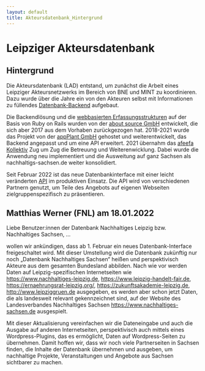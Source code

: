 ```yaml
---
layout: default
title: Akteursdatenbank_Hintergrund
---
```


# Leipziger Akteursdatenbank

## Hintergrund

Die Akteursdatenbank (LAD) entstand, um zunächst die Arbeit eines Leipziger
Akteursnetzwerks im Bereich von BNE und MINT zu koordinieren.  Dazu wurde über
die Jahre ein von den Akteuren selbst mit Informationen zu füllendes
[Datenbank-Backend](https://www.nachhaltiges-leipzig.de/leben) aufgebaut.

Die Backendlösung und die
[webbasierten Erfassungsstrukturen](https://daten.nachhaltiges-leipzig.de)
auf der Basis von Ruby on Rails wurden von der
[about source GmbH](https://www.aboutsource.net/) entwickelt, die sich aber
2017 aus dem Vorhaben zurückgezogen hat. 2018-2021 wurde das Projekt von der
[appPlant GmbH](https://appplant.de/de/home/) gehostet und weiterentwickelt,
das Backend angepasst und um eine API erweitert. 2021 übernahm das
[afeefa Kollektiv](https://kollektiv.afeefa.de/) Zug um Zug die Betreuung und
Weiterenwicklung. Dabei wurde die Anwendung neu implementiert und die
Ausweitung auf ganz Sachsen als nachhaltigs-sachsen.de weiter konsolidiert.

Seit Februar 2022 ist das neue Datenbankinterface mit einer leicht veränderten
[API](Akteursdatenbank_API) im produktiven Einsatz. Die API wird von
verschiedenen Partnern genutzt, um Teile des Angebots auf eigenen Webseiten
zielgruppenspezifisch zu präsentieren.

## Matthias Werner (FNL) am 18.01.2022

Liebe Benutzer:innen der Datenbank Nachhaltiges Leipzig bzw. Nachhaltiges
Sachsen, ... 

wollen wir ankündigen, dass ab 1. Februar ein neues Datenbank-Interface
freigeschaltet wird. Mit dieser Umstellung wird die Datenbank zukünftig nur
noch „Datenbank Nachhaltiges Sachsen“ heißen und perspektivisch Akteure aus
dem gesamten Bundesland abbilden. Nach wie vor werden Daten auf
Leipzig-spezifischen Internetseiten wie https://www.nachhaltiges-leipzig.de,
https://www.leipzig-handelt-fair.de, https://ernaehrungsrat-leipzig.org/,
https://zukunftsakademie-leipzig.de, http://www.leipziggruen.de ausgegeben, es
werden aber schon jetzt Daten, die als landesweit relevant gekennzeichnet
sind, auf der Website des Landesverbandes Nachhaltiges Sachsen
https://www.nachhaltiges-sachsen.de ausgespielt.

Mit dieser Aktualisierung vereinfachen wir die Dateneingabe und auch die
Ausgabe auf anderen Internetseiten, perspektivisch auch mittels eines
Wordpress-Plugins, das es ermöglicht, Daten auf Wordpress-Seiten zu
übernehmen. Damit hoffen wir, dass wir noch viele Partnerseiten in Sachsen
finden, die Inhalte der Datenbank übernehmen und ausgeben, um nachhaltige
Projekte, Veranstaltungen und Angebote aus Sachsen sichtbarer zu machen.
